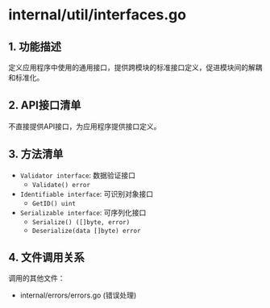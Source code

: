 # internal/util/interfaces.go

## 1. 功能描述
定义应用程序中使用的通用接口，提供跨模块的标准接口定义，促进模块间的解耦和标准化。

## 2. API接口清单
不直接提供API接口，为应用程序提供接口定义。

## 3. 方法清单
- `Validator interface`: 数据验证接口
  - `Validate() error`
- `Identifiable interface`: 可识别对象接口
  - `GetID() uint`
- `Serializable interface`: 可序列化接口
  - `Serialize() ([]byte, error)`
  - `Deserialize(data []byte) error`

## 4. 文件调用关系
调用的其他文件：
- internal/errors/errors.go (错误处理) 